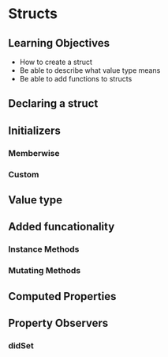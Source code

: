 # Structs

## Learning Objectives

- How to create a struct
- Be able to describe what value type means
- Be able to add functions to structs

## Declaring a struct

## Initializers

### Memberwise
### Custom

## Value type

## Added funcationality

### Instance Methods

### Mutating Methods

## Computed Properties

## Property Observers

### didSet






